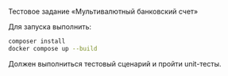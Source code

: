 Тестовое задание «Мультивалютный банковский счет»

Для запуска выполнить:
```bash
composer install
docker compose up --build
```
Должен выполниться тестовый сценарий и пройти unit-тесты.

